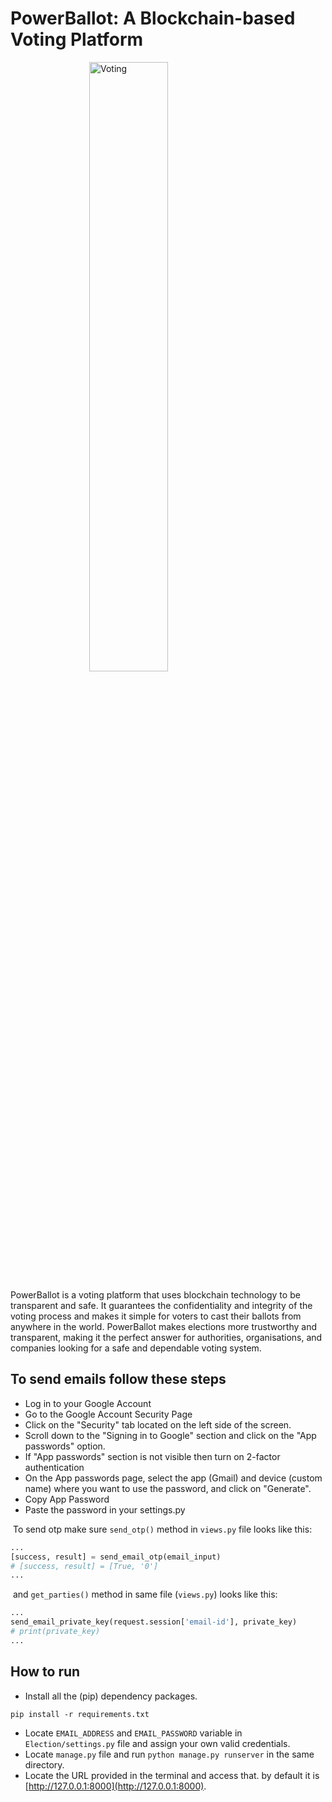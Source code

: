 # PowerBallot: A Blockchain-based Voting Platform

<img style="margin: auto; display:block ; width: 50%;" src="https://media0.giphy.com/media/fveKCnZRN7aOrtWNfj/giphy.gif?cid=ecf05e47lobogvuilxawcc5b24cxk22wbdu7exd9bztitehg&rid=giphy.gif&ct=g" alt="Voting">

PowerBallot is a voting platform that uses blockchain technology to be transparent and safe. It guarantees the confidentiality and integrity of the voting process and makes it simple for voters to cast their ballots from anywhere in the world. PowerBallot makes elections more trustworthy and transparent, making it the perfect answer for authorities, organisations, and companies looking for a safe and dependable voting system.

## To send emails follow these steps

- Log in to your Google Account
- Go to the Google Account Security Page
- Click on the "Security" tab located on the left side of the screen.
- Scroll down to the "Signing in to Google" section and click on the "App passwords" option.
- If "App passwords" section is not visible then turn on 2-factor authentication
- On the App passwords page, select the app (Gmail) and device (custom name) where you want to use the password, and click on "Generate".
- Copy App Password
- Paste the password in your settings.py


​		To send otp make sure `send_otp()` method in `views.py` file looks like this:

```python
...
[success, result] = send_email_otp(email_input)
# [success, result] = [True, '0']
...
```

​		and `get_parties()` method in same file (`views.py`) looks like this:

```python
...
send_email_private_key(request.session['email-id'], private_key)
# print(private_key)
...
```


## How to run

- Install all the (pip) dependency packages.
```
pip install -r requirements.txt
```
- Locate `EMAIL_ADDRESS` and `EMAIL_PASSWORD` variable in `Election/settings.py` file and assign your own valid credentials.
- Locate `manage.py` file and run `python manage.py runserver` in the same directory.
- Locate the URL provided in the terminal and access that. by default it is [http://127.0.0.1:8000](http://127.0.0.1:8000).
